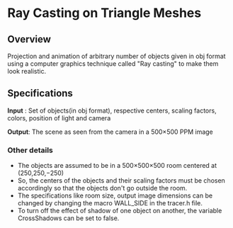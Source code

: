 # Ray Casting on Triangle Meshes

## Overview

  Projection and animation of arbitrary number of objects given in obj format using a computer graphics technique called "Ray casting" to make them look realistic.

 ## Specifications
  
  <b>Input</b> : Set of objects(in obj format), respective centers, scaling factors, colors, position of light and camera

  <b>Output</b>: The scene as seen from the camera in a 500×500 PPM image

 ### Other details

   * The objects are assumed to be in a 500×500×500 room centered at (250,250,−250)
   * So, the centers of the objects and their scaling factors must be chosen accordingly so that the objects don't go outside the room.
   * The specifications like room size, output image dimensions can be changed by changing the macro WALL_SIDE in the tracer.h file.
   * To turn off the effect of shadow of one object on another, the variable CrossShadows can be set to false.
   
  
